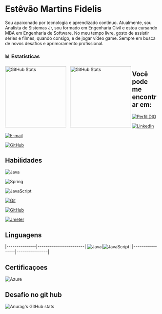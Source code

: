 

# Estêvão Martins Fidelis

Sou apaixonado por tecnologia e aprendizado contínuo. Atualmente, sou Analista de Sistemas Jr, sou formado em Engenharia Civil e estou cursando MBA em Engenharia de Software. No meu tempo livre, gosto de assistir séries e filmes, quando consigo, e de jogar vídeo game. Sempre em busca de novos desafios e aprimoramento profissional.



### 📊 Estatísticas

<p>
  <img 
    align="left" 
    alt="GitHub Stats" 
    height="200" 
    style="padding-right: 10px;" 
    src="https://github-readme-stats.vercel.app/api?username=Larissakich&show_icons=true&theme=tokyonight&include_all_commits=true&locale=pt-br" 
  />

<img 
      align="left" 
      alt="GitHub Stats" 
      height="200" 
      src="https://github-readme-stats.vercel.app/api/top-langs/?username=larissakich&theme=tokyonight&layout=compact&custom_title=Tecnologias&langs_count=9" 
  />

</p>

## Você pode me encontrar em:

[![Perfil DIO](https://img.shields.io/badge/-Meu%20Perfil%20na%20DIO-0077B5?style=for-the-badge&logo=gitbook&logoColor=white)](https://www.dio.me/users/rat871)

[![LinkedIn](https://img.shields.io/badge/linkedin-%230077B5.svg?style=for-the-badge&logo=linkedin&logoColor=white)](https://www.linkedin.com/in/estev%C3%A3o-martins-fidelis-687609150/)

[![E-mail](https://img.shields.io/badge/-Email-0077B5?style=for-the-badge&logo=microsoft-outlook&logoColor=white)](rat871@hotmail.com)

[![GitHub](https://img.shields.io/badge/GitHub-0077B5?style=for-the-badge&logo=github&logoColor=white)](https://github.com/Estevao557)

## Habilidades

![Java](https://img.shields.io/badge/Java-%23000000.svg??style=for-the-badge&logo=openjdk&logoColor=white)

![Spring](https://img.shields.io/badge/spring-%236DB33F.svg?style=for-the-badge&logo=spring&logoColor=white)

![JavaScript](https://img.shields.io/badge/JavaScript-000?style=for-the-badge&logo=javascript&logoColor=30A3DC)

[![Git](https://img.shields.io/badge/Git-000?style=for-the-badge&logo=git&logoColor=E94D5F)](https://git-scm.com/doc)

[![GitHub](https://img.shields.io/badge/GitHub-000?style=for-the-badge&logo=github&logoColor=30A3DC)](https://docs.github.com/)

[![Jmeter](https://img.shields.io/static/v1?style=for-the-badge&message=Apache+JMeter&color=D22128&logo=Apache+JMeter&logoColor=FFFFFF&label=)](https://jmeter.apache.org/usermanual/index.html)

## Linguagens

|---------------|------------------------|
![Java](https://img.shields.io/badge/Java-ED8B00?style=for-the-badge&logo=openjdk&logoColor=white)|![JavaScript](https://img.shields.io/badge/JavaScript-000?style=for-the-badge&logo=javascript)|
|-----------------|----------------|


## Certificaçoes


![Azure](https://img.shields.io/badge/azure-%230072C6.svg?style=for-the-badge&logo=microsoftazure&logoColor=white)


## Desafio no git hub

![Anurag's GitHub stats](https://github-readme-stats.vercel.app/api?username=Estevao557&show_icons=true&theme=dark)
